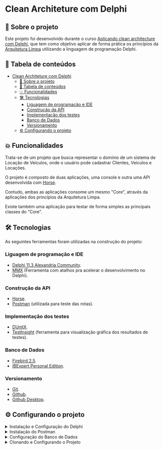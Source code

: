# Clean Architeture com Delphi

## 🚀 Sobre o projeto

Este projeto foi desenvolvido durante o curso [Aplicando clean architecture com Delphi](https://www.udemy.com/course/aplicandocleanarchitecturecomdelphi), que tem como objetivo aplicar de forma prática os princípios da [Arquitetura Limpa](https://blog.cleancoder.com/uncle-bob/2012/08/13/the-clean-architecture.html) utilizando a linguagem de programação Delphi.

## 📑 Tabela de conteúdos

<!--ts-->
- [Clean Architeture com Delphi](#clean-architeture-com-delphi)
  - [🚀 Sobre o projeto](#-sobre-o-projeto)
  - [📑 Tabela de conteúdos](#-tabela-de-conteúdos)
  - [💥 Funcionalidades](#-funcionalidades)
  - [🛠️ Tecnologias](#️-tecnologias)
    - [Liguagem de programação e IDE](#liguagem-de-programação-e-ide)
    - [Construção da API](#construção-da-api)
    - [Implementação dos testes](#implementação-dos-testes)
    - [Banco de Dados](#banco-de-dados)
    - [Versionamento](#versionamento)
  - [⚙️ Configurando o projeto](#️-configurando-o-projeto)
<!--te-->

## 💥 Funcionalidades

Trata-se de um projeto que busca representar o domínio de um sistema de Locação de Veículos, onde o usuário pode cadastrar Clientes, Veículos e Locações.

O projeto é composto de duas aplicações, uma console e outra uma API desenvolvida com [Horse](https://github.com/HashLoad/horse).

Contudo, ambas as aplicações consome um mesmo "Core", através da aplicações dos princípios da Arquitetura Limpa.

Existe também uma aplicação para testar de forma simples as principais classes do "Core".

## 🛠️ Tecnologias

As seguintes ferramentas foram utilizadas na construção do projeto:

### Liguagem de programação e IDE

- [Delphi 11.3 Alexandria Community](https://www.embarcadero.com/br/products/rad-studio/whats-new-in-11-alexandria).
- [MMX](https://www.mmx-delphi.de/) (Ferramenta com atalhos pra acelerar o desenvolvimento no Delphi).

### Construção da API

- [Horse](https://github.com/HashLoad/horse).
- [Postman](https://www.postman.com/) (utilizada para teste das rotas).

### Implementação dos testes

- [DUnitX](https://github.com/VSoftTechnologies/DUnitX).
- [TestInsight](https://bitbucket.org/sglienke/testinsight/wiki/Home) (ferramenta para visualização gráfica dos resultados de testes).

### Banco de Dados

- [Firebird 2.5](https://firebirdsql.org/en/firebird-2-5/).
- [IBExpert Personal Edition](https://www.ibexpert.net/).

### Versionamento

- [Git](https://git-scm.com/).
- [Github](https://github.com/).
- [Github Desktop](https://desktop.github.com/).

## ⚙️ Configurando o projeto

<details>
    <summary>
        Instalação e Configuração do Delphi
    </summary>

1. Acesse o [site oficial da Embarcadero](https://www.embarcadero.com/products/delphi/starter/free-download).
2. Crie uma conta.
3. Faça o download da última versão disponível do Delphi Community.
4. Relize a instalação e registre o produto.
5. Faça download do wizard e instale o [Horse](https://github.com/HashLoad/horse).
6. Faça download do wizard e instale o [MMX](https://www.mmx-delphi.de/downloads/).
7. Faça download do wizard e instale o [TestInsight](https://files.spring4d.com/TestInsight/latest/TestInsightSetup.zip).
   
</details>

<details>
    <summary>
        Instalação do Postman
    </summary>

1. Baixe o Postman pelo [site oficial](https://www.postman.com/downloads/).
2. Poderá ser necessário criar uma conta.
3. Instale e configure o Postman no computador.

</details>

<details>
    <summary>
        Configuração do Banco de Dados
    </summary>

1. Faça download da versão 2.5 do Firebird no [site oficial](https://firebirdsql.org/en/firebird-2-5/).
2. Instale o Firebird em sua máquina.
3. Também faça a instalação de alguma ferramenta de interface gráfica para administração de bancos Firebird, como o [IBExpert na versão gratuita](https://www.ibexpert.net/downloadcenter/).
4. Acesse o arquivo de Aliases do Firebird, geralmente localizado em `C:\Program Files\Firebird\Firebird_2_5\aliases.conf`, e configure uma banco com o alias LOCACAO.

</details>

<details>
    <summary>
        Clonando e Configurando o Projeto
    </summary>

1. Clone o projeto executando o seguinte comando no terminal:

```batch
git clone https://github.com/SauloJCF/clean-architeture-delphi.git
```

2. Execute o arquivo `.\clean-architeture-delphi\Script\create-database.sql` no IBExpert (ou qualquer outra ferramenta de gerenciamento de banco de dados de preferência), para criar o banco de dados.
3. Importe o arquivo `.\clean-architeture-delphi\Postman\clean-architeture-delphi.postman_collection.json` no Postman.
4. Abra o arquivo `\clean-architeture-delphi\Applications\GroupLocacao.groupproj` com Delphi (**File >> Open Project**).
5. Execute o projeto **LocacaoConsole**, para abrir a aplicação console.
6. Execute o projeto **LocacaoAPI**, para iniciar a API.
7. Execute o projeto **LocacaoTeste** para rodar os testes do projeto.

</details>